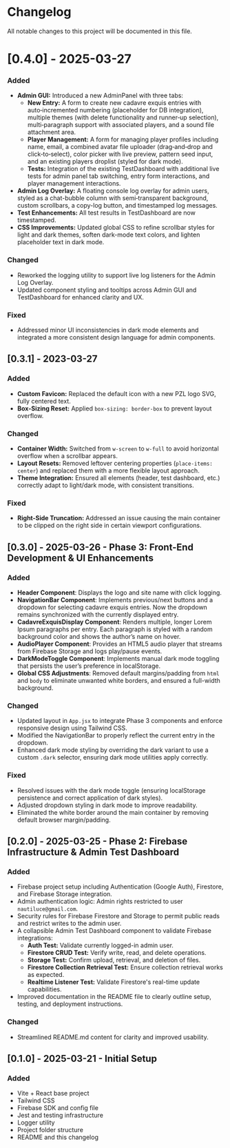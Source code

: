 # Changelog

All notable changes to this project will be documented in this file.

# [0.4.0] - 2025-03-27

### Added
- **Admin GUI:** Introduced a new AdminPanel with three tabs:
  - **New Entry:** A form to create new cadavre exquis entries with auto‑incremented numbering (placeholder for DB integration), multiple themes (with delete functionality and runner‑up selection), multi‑paragraph support with associated players, and a sound file attachment area.
  - **Player Management:** A form for managing player profiles including name, email, a combined avatar file uploader (drag‑and‑drop and click‑to‑select), color picker with live preview, pattern seed input, and an existing players droplist (styled for dark mode).
  - **Tests:** Integration of the existing TestDashboard with additional live tests for admin panel tab switching, entry form interactions, and player management interactions.
- **Admin Log Overlay:** A floating console log overlay for admin users, styled as a chat-bubble column with semi‑transparent background, custom scrollbars, a copy-log button, and timestamped log messages.
- **Test Enhancements:** All test results in TestDashboard are now timestamped.
- **CSS Improvements:** Updated global CSS to refine scrollbar styles for light and dark themes, soften dark-mode text colors, and lighten placeholder text in dark mode.

### Changed
- Reworked the logging utility to support live log listeners for the Admin Log Overlay.
- Updated component styling and tooltips across Admin GUI and TestDashboard for enhanced clarity and UX.

### Fixed
- Addressed minor UI inconsistencies in dark mode elements and integrated a more consistent design language for admin components.

## [0.3.1] - 2023-03-27

### Added
- **Custom Favicon:** Replaced the default icon with a new PZL logo SVG, fully centered text.
- **Box-Sizing Reset:** Applied `box-sizing: border-box` to prevent layout overflow.

### Changed
- **Container Width:** Switched from `w-screen` to `w-full` to avoid horizontal overflow when a scrollbar appears.
- **Layout Resets:** Removed leftover centering properties (`place-items: center`) and replaced them with a more flexible layout approach.
- **Theme Integration:** Ensured all elements (header, test dashboard, etc.) correctly adapt to light/dark mode, with consistent transitions.

### Fixed
- **Right-Side Truncation:** Addressed an issue causing the main container to be clipped on the right side in certain viewport configurations.

## [0.3.0] - 2025-03-26 - Phase 3: Front-End Development & UI Enhancements

### Added
- **Header Component**: Displays the logo and site name with click logging.
- **NavigationBar Component**: Implements previous/next buttons and a dropdown for selecting cadavre exquis entries. Now the dropdown remains synchronized with the currently displayed entry.
- **CadavreExquisDisplay Component**: Renders multiple, longer Lorem Ipsum paragraphs per entry. Each paragraph is styled with a random background color and shows the author’s name on hover.
- **AudioPlayer Component**: Provides an HTML5 audio player that streams from Firebase Storage and logs play/pause events.
- **DarkModeToggle Component**: Implements manual dark mode toggling that persists the user’s preference in localStorage.
- **Global CSS Adjustments**: Removed default margins/padding from `html` and `body` to eliminate unwanted white borders, and ensured a full-width background.

### Changed
- Updated layout in `App.jsx` to integrate Phase 3 components and enforce responsive design using Tailwind CSS.
- Modified the NavigationBar to properly reflect the current entry in the dropdown.
- Enhanced dark mode styling by overriding the dark variant to use a custom `.dark` selector, ensuring dark mode utilities apply correctly.

### Fixed
- Resolved issues with the dark mode toggle (ensuring localStorage persistence and correct application of dark styles).
- Adjusted dropdown styling in dark mode to improve readability.
- Eliminated the white border around the main container by removing default browser margin/padding.

## [0.2.0] - 2025-03-25 - Phase 2: Firebase Infrastructure & Admin Test Dashboard

### Added

- Firebase project setup including Authentication (Google Auth), Firestore, and Firebase Storage integration.
- Admin authentication logic: Admin rights restricted to user `nautiluce@gmail.com`.
- Security rules for Firebase Firestore and Storage to permit public reads and restrict writes to the admin user.
- A collapsible Admin Test Dashboard component to validate Firebase integrations:
  - **Auth Test:** Validate currently logged-in admin user.
  - **Firestore CRUD Test:** Verify write, read, and delete operations.
  - **Storage Test:** Confirm upload, retrieval, and deletion of files.
  - **Firestore Collection Retrieval Test:** Ensure collection retrieval works as expected.
  - **Realtime Listener Test:** Validate Firestore's real-time update capabilities.
- Improved documentation in the README file to clearly outline setup, testing, and deployment instructions.

### Changed

- Streamlined README.md content for clarity and improved usability.

## [0.1.0] - 2025-03-21 - Initial Setup

### Added

- Vite + React base project
- Tailwind CSS
- Firebase SDK and config file
- Jest and testing infrastructure
- Logger utility
- Project folder structure
- README and this changelog

